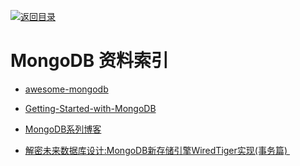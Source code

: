 [![返回目录](https://parg.co/UGo)](https://parg.co/b4z) 
 
 


 


 


 



# MongoDB 资料索引




- [awesome-mongodb](https://github.com/ramnes/awesome-mongodb)

- [Getting-Started-with-MongoDB](https://jockchou.gitbooks.io/getting-started-with-mongodb/content/book/install.html)

- [MongoDB系列博客](http://my.oschina.net/happyBKs/blog?catalog=565081)

- [解密未来数据库设计:MongoDB新存储引擎WiredTiger实现(事务篇) ](http://mp.weixin.qq.com/s?__biz=MzAwMDU1MTE1OQ==&mid=2653547303&idx=1&sn=c8bd7648fe94d570ca2ba307eb92b212&scene=23&srcid=0607r1uNUwxjtLUZqRKrCCc5#rd)







